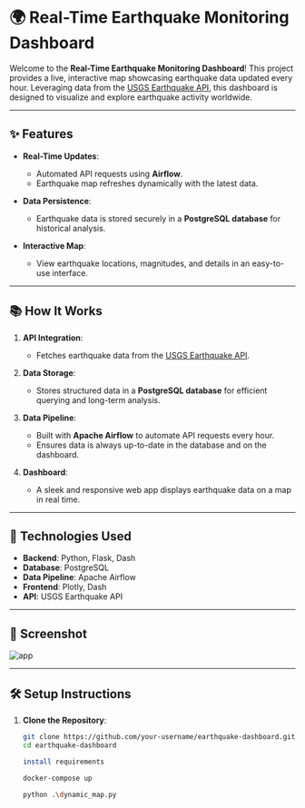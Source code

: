 # 🌍 Real-Time Earthquake Monitoring Dashboard

Welcome to the **Real-Time Earthquake Monitoring Dashboard**! This project provides a live, interactive map showcasing earthquake data updated every hour. Leveraging data from the [USGS Earthquake API](https://earthquake.usgs.gov), this dashboard is designed to visualize and explore earthquake activity worldwide.

---

## ✨ Features

- **Real-Time Updates**: 
  - Automated API requests using **Airflow**.
  - Earthquake map refreshes dynamically with the latest data.

- **Data Persistence**:
  - Earthquake data is stored securely in a **PostgreSQL database** for historical analysis.

- **Interactive Map**:
  - View earthquake locations, magnitudes, and details in an easy-to-use interface.

---

## 📚 How It Works

1. **API Integration**:
   - Fetches earthquake data from the [USGS Earthquake API](https://earthquake.usgs.gov).

2. **Data Storage**:
   - Stores structured data in a **PostgreSQL database** for efficient querying and long-term analysis.

3. **Data Pipeline**:
   - Built with **Apache Airflow** to automate API requests every hour.
   - Ensures data is always up-to-date in the database and on the dashboard.

4. **Dashboard**:
   - A sleek and responsive web app displays earthquake data on a map in real time.

---

## 🚀 Technologies Used

- **Backend**: Python, Flask, Dash
- **Database**: PostgreSQL
- **Data Pipeline**: Apache Airflow
- **Frontend**: Plotly, Dash
- **API**: USGS Earthquake API

---

## 📸 Screenshot


![app](https://github.com/user-attachments/assets/3db2a430-279b-45ef-abfe-1ff5e76af55f)


---

## 🛠️ Setup Instructions

1. **Clone the Repository**:
   ```bash
   git clone https://github.com/your-username/earthquake-dashboard.git
   cd earthquake-dashboard

   install requirements 
   
   docker-compose up

   python .\dynamic_map.py

  

